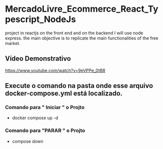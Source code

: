 # MercadoLivre_Ecommerce_React_Typescript_NodeJs
project in reactjs on the front end and on the backend I will use node express. the main objective is to replicate the main functionalities of the free market.

## Vídeo Demonstrativo

https://www.youtube.com/watch?v=9eVPPe_0tB8

## Execute o comando na pasta  onde esse arquivo docker-compose.yml está localizado.

### Comando para " Iniciar " o Projto

- docker compose up -d

### Comando para "PARAR " o Projto

- compose down
 
